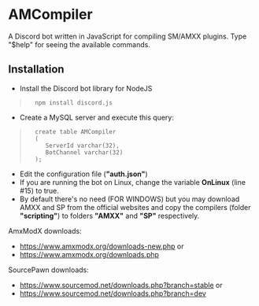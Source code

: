 # AMCompiler
A Discord bot written in JavaScript for compiling SM/AMXX plugins. Type "$help" for seeing the available commands.

## Installation

- Install the Discord bot library for NodeJS
>       npm install discord.js

- Create a MySQL server and execute this query:
>       create table AMCompiler
>       (
>	       ServerId varchar(32),
>	       BotChannel varchar(32)
>       );

- Edit the configuration file (**"auth.json"**)
- If you are running the bot on Linux, change the variable **OnLinux** (line #15) to true.
- By default there's no need (FOR WINDOWS) but you may download AMXX and SP from the official websites and copy the compilers (folder **"scripting"**) to folders **"AMXX"** and **"SP"** respectively.



AmxModX downloads:
- https://www.amxmodx.org/downloads-new.php
  or
- https://www.amxmodx.org/downloads.php

SourcePawn downloads:
- https://www.sourcemod.net/downloads.php?branch=stable
  or
- https://www.sourcemod.net/downloads.php?branch=dev
